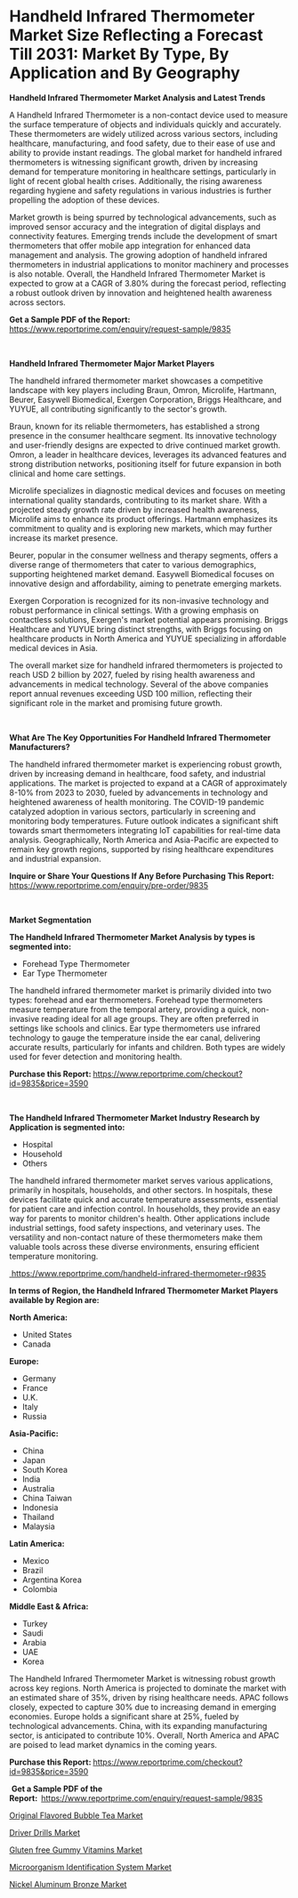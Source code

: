 <p><h1>Handheld Infrared Thermometer Market Size Reflecting a Forecast Till 2031: Market By Type, By Application and By Geography</h1></p><p><strong>Handheld Infrared Thermometer Market Analysis and Latest Trends</strong></p>
<p><p>A Handheld Infrared Thermometer is a non-contact device used to measure the surface temperature of objects and individuals quickly and accurately. These thermometers are widely utilized across various sectors, including healthcare, manufacturing, and food safety, due to their ease of use and ability to provide instant readings. The global market for handheld infrared thermometers is witnessing significant growth, driven by increasing demand for temperature monitoring in healthcare settings, particularly in light of recent global health crises. Additionally, the rising awareness regarding hygiene and safety regulations in various industries is further propelling the adoption of these devices.</p><p>Market growth is being spurred by technological advancements, such as improved sensor accuracy and the integration of digital displays and connectivity features. Emerging trends include the development of smart thermometers that offer mobile app integration for enhanced data management and analysis. The growing adoption of handheld infrared thermometers in industrial applications to monitor machinery and processes is also notable. Overall, the Handheld Infrared Thermometer Market is expected to grow at a CAGR of 3.80% during the forecast period, reflecting a robust outlook driven by innovation and heightened health awareness across sectors.</p></p>
<p><strong>Get a Sample PDF of the Report:&nbsp;</strong> <a href="https://www.reportprime.com/enquiry/request-sample/9835?utm_campaign=1260&utm_medium=2&utm_source=Github&utm_content=ia&utm_term=10102024&utm_id=handheld-infrared-thermometer">https://www.reportprime.com/enquiry/request-sample/9835</a></p>
<p>&nbsp;</p>
<p><strong>Handheld Infrared Thermometer Major Market Players</strong></p>
<p><p>The handheld infrared thermometer market showcases a competitive landscape with key players including Braun, Omron, Microlife, Hartmann, Beurer, Easywell Biomedical, Exergen Corporation, Briggs Healthcare, and YUYUE, all contributing significantly to the sector's growth.</p><p>Braun, known for its reliable thermometers, has established a strong presence in the consumer healthcare segment. Its innovative technology and user-friendly designs are expected to drive continued market growth. Omron, a leader in healthcare devices, leverages its advanced features and strong distribution networks, positioning itself for future expansion in both clinical and home care settings.</p><p>Microlife specializes in diagnostic medical devices and focuses on meeting international quality standards, contributing to its market share. With a projected steady growth rate driven by increased health awareness, Microlife aims to enhance its product offerings. Hartmann emphasizes its commitment to quality and is exploring new markets, which may further increase its market presence.</p><p>Beurer, popular in the consumer wellness and therapy segments, offers a diverse range of thermometers that cater to various demographics, supporting heightened market demand. Easywell Biomedical focuses on innovative design and affordability, aiming to penetrate emerging markets.</p><p>Exergen Corporation is recognized for its non-invasive technology and robust performance in clinical settings. With a growing emphasis on contactless solutions, Exergen's market potential appears promising. Briggs Healthcare and YUYUE bring distinct strengths, with Briggs focusing on healthcare products in North America and YUYUE specializing in affordable medical devices in Asia.</p><p>The overall market size for handheld infrared thermometers is projected to reach USD 2 billion by 2027, fueled by rising health awareness and advancements in medical technology. Several of the above companies report annual revenues exceeding USD 100 million, reflecting their significant role in the market and promising future growth.</p></p>
<p>&nbsp;</p>
<p><strong>What Are The Key Opportunities For Handheld Infrared Thermometer Manufacturers?</strong></p>
<p><p>The handheld infrared thermometer market is experiencing robust growth, driven by increasing demand in healthcare, food safety, and industrial applications. The market is projected to expand at a CAGR of approximately 8-10% from 2023 to 2030, fueled by advancements in technology and heightened awareness of health monitoring. The COVID-19 pandemic catalyzed adoption in various sectors, particularly in screening and monitoring body temperatures. Future outlook indicates a significant shift towards smart thermometers integrating IoT capabilities for real-time data analysis. Geographically, North America and Asia-Pacific are expected to remain key growth regions, supported by rising healthcare expenditures and industrial expansion.</p></p>
<p><strong>Inquire or Share Your Questions If Any Before Purchasing This Report:</strong> <a href="https://www.reportprime.com/enquiry/pre-order/9835?utm_campaign=1260&utm_medium=2&utm_source=Github&utm_content=ia&utm_term=10102024&utm_id=handheld-infrared-thermometer">https://www.reportprime.com/enquiry/pre-order/9835</a></p>
<p>&nbsp;</p>
<p><strong>Market Segmentation</strong></p>
<p><strong>The Handheld Infrared Thermometer Market Analysis by types is segmented into:</strong></p>
<p><ul><li>Forehead Type Thermometer</li><li>Ear Type Thermometer</li></ul></p>
<p><p>The handheld infrared thermometer market is primarily divided into two types: forehead and ear thermometers. Forehead type thermometers measure temperature from the temporal artery, providing a quick, non-invasive reading ideal for all age groups. They are often preferred in settings like schools and clinics. Ear type thermometers use infrared technology to gauge the temperature inside the ear canal, delivering accurate results, particularly for infants and children. Both types are widely used for fever detection and monitoring health.</p></p>
<p><strong>Purchase this Report:&nbsp;</strong><a href="https://www.reportprime.com/checkout?id=9835&price=3590&utm_campaign=1260&utm_medium=2&utm_source=Github&utm_content=ia&utm_term=10102024&utm_id=handheld-infrared-thermometer">https://www.reportprime.com/checkout?id=9835&price=3590</a></p>
<p>&nbsp;</p>
<p><strong>The Handheld Infrared Thermometer Market Industry Research by Application is segmented into:</strong></p>
<p><ul><li>Hospital</li><li>Household</li><li>Others</li></ul></p>
<p><p>The handheld infrared thermometer market serves various applications, primarily in hospitals, households, and other sectors. In hospitals, these devices facilitate quick and accurate temperature assessments, essential for patient care and infection control. In households, they provide an easy way for parents to monitor children's health. Other applications include industrial settings, food safety inspections, and veterinary uses. The versatility and non-contact nature of these thermometers make them valuable tools across these diverse environments, ensuring efficient temperature monitoring.</p></p>
<p><a href="https://www.reportprime.com/handheld-infrared-thermometer-r9835?utm_campaign=1260&utm_medium=2&utm_source=Github&utm_content=ia&utm_term=10102024&utm_id=handheld-infrared-thermometer">&nbsp;https://www.reportprime.com/handheld-infrared-thermometer-r9835</a></p>
<p><strong>In terms of Region, the Handheld Infrared Thermometer Market Players available by Region are:</strong></p>
<p>
    <p> <strong> North America: </strong>
        <ul>
            <li>United States</li>
            <li>Canada</li>
        </ul>
        </p> 
    <p> <strong> Europe: </strong>
        <ul>
            <li>Germany</li>
            <li>France</li>
            <li>U.K.</li>
            <li>Italy</li>
            <li>Russia</li>
        </ul>
        </p> 
    <p> <strong> Asia-Pacific: </strong>
        <ul>
            <li>China</li>
            <li>Japan</li>
            <li>South Korea</li>
            <li>India</li>
            <li>Australia</li>
            <li>China Taiwan</li>
            <li>Indonesia</li>
            <li>Thailand</li>
            <li>Malaysia</li>
        </ul>
        </p> 
    <p> <strong> Latin America: </strong>
        <ul>
            <li>Mexico</li>
            <li>Brazil</li>
            <li>Argentina Korea</li>
            <li>Colombia</li>
        </ul>
        </p> 
    <p> <strong> Middle East & Africa: </strong>
        <ul>
            <li>Turkey</li>
            <li>Saudi</li>
            <li>Arabia</li>
            <li>UAE</li>
            <li>Korea</li>
        </ul>
    </p>
    </p>
<p><p>The Handheld Infrared Thermometer Market is witnessing robust growth across key regions. North America is projected to dominate the market with an estimated share of 35%, driven by rising healthcare needs. APAC follows closely, expected to capture 30% due to increasing demand in emerging economies. Europe holds a significant share at 25%, fueled by technological advancements. China, with its expanding manufacturing sector, is anticipated to contribute 10%. Overall, North America and APAC are poised to lead market dynamics in the coming years.</p></p>
<p><strong>Purchase this Report: </strong><a href="https://www.reportprime.com/checkout?id=9835&price=3590&utm_campaign=1260&utm_medium=2&utm_source=Github&utm_content=ia&utm_term=10102024&utm_id=handheld-infrared-thermometer">https://www.reportprime.com/checkout?id=9835&price=3590</a></p>
<p>&nbsp;<strong>Get a Sample PDF of the Report:&nbsp;&nbsp;</strong><a href="https://www.reportprime.com/enquiry/request-sample/9835?utm_campaign=1260&utm_medium=2&utm_source=Github&utm_content=ia&utm_term=10102024&utm_id=handheld-infrared-thermometer">https://www.reportprime.com/enquiry/request-sample/9835</a></p>
<p><strong></strong></p>
<p><p><a href="https://issuu.com/reportprime-2/docs/original-flavored-bubble-tea-market_99b45acbb9c02b?utm_campaign=1260&utm_medium=2&utm_source=Github&utm_content=ia&utm_term=10102024&utm_id=handheld-infrared-thermometer">Original Flavored Bubble Tea Market</a></p><p><a href="https://www.linkedin.com/pulse/driver-drills-market-global-regional-analysis-focus-region-qp6bf?utm_campaign=1260&utm_medium=2&utm_source=Github&utm_content=ia&utm_term=10102024&utm_id=handheld-infrared-thermometer">Driver Drills Market</a></p><p><a href="https://issuu.com/reportprime-2/docs/gluten-free-gummy-vitamins-market-s_1e9ce8a7b7f286?utm_campaign=1260&utm_medium=2&utm_source=Github&utm_content=ia&utm_term=10102024&utm_id=handheld-infrared-thermometer">Gluten free Gummy Vitamins Market</a></p><p><a href="https://github.com/MatthewHernandez403/Market-Research-Report-List-1/blob/main/microorganism-identification-system-market.md?utm_campaign=1260&utm_medium=2&utm_source=Github&utm_content=ia&utm_term=10102024&utm_id=handheld-infrared-thermometer">Microorganism Identification System Market</a></p><p><a href="https://www.linkedin.com/pulse/nickel-aluminum-bronze-market-strategic-insights-product-evolution-semvc?utm_campaign=1260&utm_medium=2&utm_source=Github&utm_content=ia&utm_term=10102024&utm_id=handheld-infrared-thermometer">Nickel Aluminum Bronze Market</a></p></p>